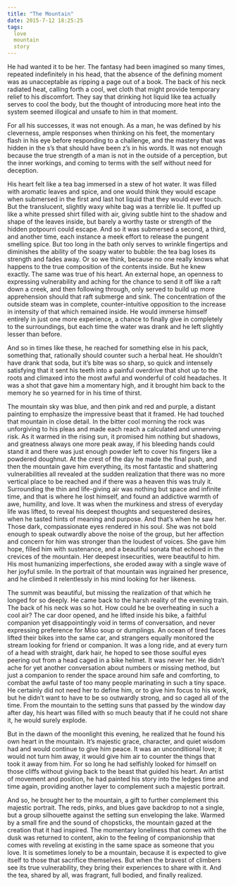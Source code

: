 ```yaml
---
title: "The Mountain"
date: 2015-7-12 18:25:25
tags:
  love
  mountain
  story
---
```



He had wanted it to be her. The fantasy had been imagined so many times, repeated indefinitely in his head, that the absence of the defining moment was as unacceptable as ripping a page out of a book. The back of his neck radiated heat, calling forth a cool, wet cloth that might provide temporary relief to his discomfort. They say that drinking hot liquid like tea actually serves to cool the body, but the thought of introducing more heat into the system seemed illogical and unsafe to him in that moment.

For all his successes, it was not enough. As a man, he was defined by his cleverness, ample responses when thinking on his feet, the momentary flash in his eye before responding to a challenge, and the mastery that was hidden in the s’s that should have been z’s in his words. It was not enough because the true strength of a man is not in the outside of a perception, but the inner workings, and coming to terms with the self without need for deception.

His heart felt like a tea bag immersed in a stew of hot water. It was filled with aromatic leaves and spice, and one would think they would escape when submersed in the first and last hot liquid that they would ever touch. But the translucent, slightly waxy white bag was a terrible lie. It puffed up like a white pressed shirt filled with air, giving subtle hint to the shadow and shape of the leaves inside, but barely a worthy taste or strength of the hidden potpourri could escape. And so it was submersed a second, a third, and another time, each instance a meek effort to release the pungent smelling spice. But too long in the bath only serves to wrinkle fingertips and diminishes the ability of the soapy water to bubble: the tea bag loses its strength and fades away. Or so we think, because no one really knows what happens to the true composition of the contents inside. But he knew exactly. The same was true of his heart. An external hope, an openness to expressing vulnerability and aching for the chance to send it off like a raft down a creek, and then following through, only served to build up more apprehension should that raft submerge and sink. The concentration of the outside steam was in complete, counter-intuitive opposition to the increase in intensity of that which remained inside. He would immerse himself entirely in just one more experience, a chance to finally give in completely to the surroundings, but each time the water was drank and he left slightly lesser than before.

And so in times like these, he reached for something else in his pack, something that, rationally should counter such a herbal heat. He shouldn’t have drank that soda, but it’s bite was so sharp, so quick and intensely satisfying that it sent his teeth into a painful overdrive that shot up to the roots and climaxed into the most awful and wonderful of cold headaches. It was a shot that gave him a momentary high, and it brought him back to the memory he so yearned for in his time of thirst.

The mountain sky was blue, and then pink and red and purple, a distant painting to emphasize the impressive beast that it framed. He had touched that mountain in close detail. In the bitter cool morning the rock was unforgiving to his pleas and made each reach a calculated and unnerving risk. As it warmed in the rising sun, it promised him nothing but shadows, and greatness always one more peak away, if his bleeding hands could stand it and there was just enough powder left to cover his fingers like a powdered doughnut. At the crest of the day he made the final push, and then the mountain gave him everything, its most fantastic and shattering vulnerabilities all revealed at the sudden realization that there was no more vertical place to be reached and if there was a heaven this was truly it. Surrounding the thin and life-giving air was nothing but space and infinite time, and that is where he lost himself, and found an addictive warmth of awe, humility, and love. It was when the murkiness and stress of everyday life was lifted, to reveal his deepest thoughts and sequestered desires, when he tasted hints of meaning and purpose. And that’s when he saw her. Those dark, compassionate eyes rendered in his soul. She was not bold enough to speak outwardly above the noise of the group, but her affection and concern for him was stronger than the loudest of voices. She gave him hope, filled him with sustenance, and a beautiful sonata that echoed in the crevices of the mountain. Her deepest insecurities, were beautiful to him. His most humanizing imperfections, she eroded away with a single wave of her joyful smile. In the portrait of that mountain was ingrained her presence, and he climbed it relentlessly in his mind looking for her likeness.

The summit was beautiful, but missing the realization of that which he longed for so deeply. He came back to the harsh reality of the evening train. The back of his neck was so hot. How could he be overheating in such a cool air? The car door opened, and he lifted inside his bike, a faithful companion yet disappointingly void in terms of conversation, and never expressing preference for Miso soup or dumplings. An ocean of tired faces lifted their bikes into the same car, and strangers equally monitored the stream looking for friend or companion. It was a long ride, and at every turn of a head with straight, dark hair, he hoped to see those soulful eyes peering out from a head caged in a bike helmet. It was never her. He didn’t ache for yet another conversation about numbers or missing method, but just a companion to render the space around him safe and comforting, to combat the awful taste of too many people marinating in such a tiny space. He certainly did not need her to define him, or to give him focus to his work, but he didn’t want to have to be so outwardly strong, and so caged all of the time. From the mountain to the setting suns that passed by the window day after day, his heart was filled with so much beauty that if he could not share it, he would surely explode.

But in the dawn of the moonlight this evening, he realized that he found his own heart in the mountain. It’s majestic grace, character, and quiet wisdom had and would continue to give him peace. It was an unconditional love; it would not turn him away, it would give him air to counter the things that took it away from him. For so long he had selfishly looked for himself on those cliffs without giving back to the beast that guided his heart. An artist of movement and position, he had painted his story into the ledges time and time again, providing another layer to complement such a majestic portrait.

And so, he brought her to the mountain, a gift to further complement this majestic portrait. The reds, pinks, and blues gave backdrop to not a single, but a group silhouette against the setting sun enveloping the lake. Warmed by a small fire and the sound of chopsticks, the mountain gazed at the creation that it had inspired. The momentary loneliness that comes with the dusk was returned to content, akin to the feeling of companionship that comes with reveling at existing in the same space as someone that you love. It is sometimes lonely to be a mountain, because it is expected to give itself to those that sacrifice themselves. But when the bravest of climbers see its true vulnerability, they bring their experiences to share with it. And the tea, shared by all, was fragrant, full bodied, and finally realized.


